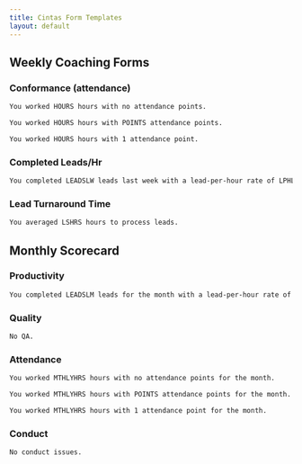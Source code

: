 ```yaml
---
title: Cintas Form Templates
layout: default
---
```


## Weekly Coaching Forms

### Conformance (attendance)

```markdown
You worked HOURS hours with no attendance points.
```

```markdown
You worked HOURS hours with POINTS attendance points.
```

```markdown
You worked HOURS hours with 1 attendance point.
```

### Completed Leads/Hr

```markdown
You completed LEADSLW leads last week with a lead-per-hour rate of LPHLW.
```

### Lead Turnaround Time

```markdown
You averaged LSHRS hours to process leads.
```

## Monthly Scorecard

### Productivity

```markdown
You completed LEADSLM leads for the month with a lead-per-hour rate of LPHLM. You averaged LSHRS hours to process Leadshare leads and AOLHRS to process all others, TOTHRS overall.
```

### Quality

```markdown
No QA.
```

### Attendance

```markdown
You worked MTHLYHRS hours with no attendance points for the month.
```

```markdown
You worked MTHLYHRS hours with POINTS attendance points for the month.
```

```markdown
You worked MTHLYHRS hours with 1 attendance point for the month.
```

### Conduct

```markdown
No conduct issues.
```
